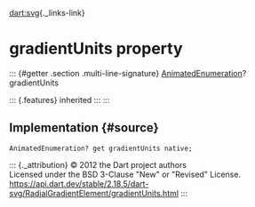 [dart:svg](../../dart-svg/dart-svg-library){._links-link}

gradientUnits property
======================

::: {#getter .section .multi-line-signature}
[AnimatedEnumeration](../animatedenumeration-class)? gradientUnits

::: {.features}
inherited
:::
:::

Implementation {#source}
--------------

``` {.language-dart data-language="dart"}
AnimatedEnumeration? get gradientUnits native;
```

::: {._attribution}
© 2012 the Dart project authors\
Licensed under the BSD 3-Clause \"New\" or \"Revised\" License.\
<https://api.dart.dev/stable/2.18.5/dart-svg/RadialGradientElement/gradientUnits.html>
:::

